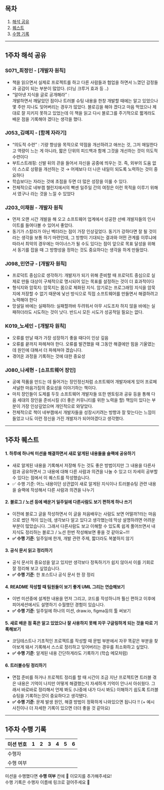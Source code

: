 ## 목차

1. [해석 공유](#1주차-해석-공유)
2. [퀘스트](#1주차-퀘스트)
3. [수행 기록](#1주차-수행-기록)

---

## 1주차 해석 공유

### S071\_최정인 - [개발자 원칙]

- 책을 읽으면서 실제로 프로젝트를 하고 다른 사람들과 협업을 하면서 느꼈던 감정들과 공감이 되는 부분이 많았다. (더닝 크루거 효과 등 ..)
- “알아낸 지식을 글로 공개해라” :  
  개발하면서 깨달았던 점이나 트러블 슈팅 내용을 한창 개발할 때에는 알고 있었으나 몇 주만 지나도 잊어버리는 경우가 많았다. 블로깅을 해야 겠다고 마음 먹었으나 제대로 잘 지키지 못하고 있었는데 이 책을 읽고 다시 블로그를 주기적으로 짧게라도 배운 점을 기록해야 겠다는 생각을 했다.

### J053\_김예지 - [함께 자라기]

- “의도적 수련” : 기량 향상을 목적으로 약점을 개선하려고 애쓰는 것, 그저 매일한다고 역량이 느는 게 아니라, 짧은 단위의 피드백과 함께 그것을 개선하는 것이 의도적 수련이다
- 부트스트래핑: 신발 뒤의 끈을 들어서 자신을 공중에 띄우는 것. 즉, 외부의 도움 없이 스스로 상황을 개선하는 것 → 어제보다 더 나은 내일이 되도록 노력하는 것이 중요하다
- 학습보다는 자라는 것에 초점을 두면 더 많은 성장을 이룰 수 있다.
- 전체적으로 네부캠 챌린지에서의 빡센 일주일 간의 여정은 이런 목적을 이루기 위해서 였구나 라는 것을 느낄 수 있었다

### J203\_이채원 - 개발자 원칙

- 먼저 오랜 시간 개발을 해 오고 소프트웨어 업계에서 성공한 선배 개발자들의 인사이트를 들여다볼 수 있어서 좋았다.
- 동기가 스칼라가 아닌 벡터라는 점이 가장 인상깊었다. 동기가 강하다면 잘 될 것이라는 생각을 보통 하기 마련인데, 그 방향이 기대되는 결과와 어떤 관계를 이루냐에 따라서 최악의 경우에는 마이너스가 될 수도 있다는 점이 앞으로 목표 달성을 위해서 동기를 잡을 때 그 방향성을 정하는 것도 중요하다는 생각을 하게 만들었다.

### J098\_민연규 - [개발자 원칙]

- 프로덕트 중심으로 생각하기: 개발자가 되기 위해 준비할 때 프로덕트 중심으로 실제로 만들 대상이 구체적으로 명시되어 있는 목표를 설정하는 것이 더 효과적이다
- 형식지와 암묵지: 암묵지는 몸으로 체화된 지식. 암기로는 프로그래밍 지식을 암묵지에 저장할 수 없기 때문에 낯선 방식으로 직접 소프트웨어를 만들면서 해결하려고 노력해야 한다
- 망설일 바에는 실패하라: 실패할까바 두려워서 아무 시도조차 하지 않을 바에는 실패하더라도 시도하는 것이 낫다. 반드시 모든 시도가 성공적일 필요는 없다.

### K019\_노세인 - [개발자 원칙]

- 오류를 만날 때가 가장 성장하기 좋을 때다이 인상 깊음
- 오류를 끝까지 파헤쳐야 한다. 오류를 발견했을 때 그동안 해결에만 힘을 기울였는데 원인에 대해서 더 파헤쳐야 겠습니다.
- 겪어온 과정을 기록하는 것에 대한 중요성

### J080\_나세현 - [소프트웨어 장인]

- 공예 작품을 만드는 데 들어가는 장인정신처럼 소프트웨어 개발자에게 있어 프로페셔널한 마음가짐의 중요성을 이야기하는 책이다.
- 마치 장인들이 도제를 두듯 소프트웨어 개발자들 또한 멘토링과 공유 등을 통해 다음 세대의 장인을 준비시킬 (더 좋은 커뮤니티를 위한 노력을 할) 책임이 있다는 부분이 가장 인상깊었으며 개인적으로 와닿았다.
- 전체적으로 책이 네부캠에서 개발자들을 성장시키려는 방향과 잘 맞는다는 느낌이 들었고 나도 이런 정신을 가진 개발자가 되어야겠다고 생각했다.

---

## 1주차 퀘스트

#### 1. 하루에 하나씩 미션을 해결하면서 새로 알게된 내용들을 슬랙에 공유하기

- 새로 알게된 내용을 기록해서 저장해 두는 것도 좋은 방법이지만 그 내용을 다른사람과 공유하면서 그 내용에 대해 다른 사람과 의견을 나눌 수 있고 더 자세히 공부할 수 있다는 점에서 이 퀘스트를 작성했습니다.
- ✅ 수행 기준: 어느 내용이던 상관없이 새로 알게된 지식이나 트러블슈팅 관련 내용을 슬랙에 작성해서 다른 사람과 의견을 나누기

#### 2. 블로그 / 노션 등에 배운거 일주일에 다른사람도 보기 편하게 하나 쓰기

- 이전에 블로그 글을 작성하면서 이 글을 처음배우는 사람도 보면 어떨까?라는 마음으로 썼던 적이 있는데, 생각보다 알고 있다고 생각했는데 막상 설명하려면 어려운 부분이 많았습니다. 그래서 다른사람도 보고 이해할 수 있도록 쉽게 풀어쓰면서 내 지식도 정리하는 블로그 / 노션 한번 작성해보면 좋을 것 같아요~!!!
- **✅ 수행 기준**: 일주일에 한개, 개발 관련 주제, 짧더라도 복붙하지 않기

#### 3. 공식 문서 읽고 정리하기

- 공식 문서의 중요성을 알고 있지만 생각보다 정독하기가 쉽지 않아서 이를 기회로 잘 정리해 보고 싶었습니다.
- **✅ 수행 기준**: 한 포스트나 공식 문서 한 장 정리

#### 4. README 작성할 때 팀원들이 보기 좋게 UML 그리는 연습해보기

- 이번 미션중에 설계한 내용을 먼저 그리고, 코드를 작성하니까 훨신 편하고 이후에 피어세션에서도 설명하기 수월했던 경험이 있습니다.
- **✅ 수행 기준**: 일주일에 하나의 미션, draw.io, figma등의 툴 써보기

#### 5. 새로 배운 점 혹은 알고 있었으나 잘 사용하지 못해 자꾸 구글링하게 되는 것을 따로 기록해보기

- 코딩테스트나 기초적인 프로젝트를 작성할 때 문법 부분에서 자꾸 똑같은 부분을 찾아보게 돼서 기록해서 스스로 정리하고 잊어버리는 경우를 최소화하고 싶었다.
- **✅ 수행 기준**: 알게된 내용 간단하게라도 기록하기 (학습 메모처럼)

#### 6. 트러블슈팅 정리하기

- 면접 준비를 하거나 프로젝트 정리를 할 때 시간이 조금 지난 프로젝트면 트러블 겪은 내용은 기억이 나지만 어떻게 해결했는지 자세하게 기억이 안나서 아쉬웠다.
  그래서 바로바로 정리해서 언제 봐도 (나중에 내가 다시 봐도) 이해하기 쉽도록 트러블슈팅을 기록하는것이 중요하다고 생각됐다.
- **✅ 수행 기준**: 문제 발생 원인, 해결 방법이 정확하게 나와있으면 됩니다 !! (+ 예시 사진이나 더 자세한 기록이 있으면 더더 좋을 것 같아요)

---

## 1주차 수행 기록

| 미션 번호 | 1   | 2   | 3   | 4   | 5   | 6   |
| --------- | --- | --- | --- | --- | --- | --- |
| 수행자    |     |     |     |     |     |     |
| 수행 여부 |     |     |     |     |     |     |

미션을 수행했다면 **수행 여부** 칸에 🌱 이모지를 추가해주세요!  
수행 기록은 수행자 이름에 링크로 걸어주세요 🔗
